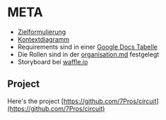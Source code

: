 # META

* [Zielformulierung](zielformulierung.md)
* [Kontextdiagramm](context_diagram.svg)
* Requirements sind in einer [Google Docs Tabelle](https://docs.google.com/spreadsheets/d/1SoyXugix6je0kMOnhdjpEJgAKbS0o_ODnq5jCw7JaLQ/edit#gid=0)
* Die Rollen sind in der [organisation.md](organisation.md) festgelegt
* Storyboard bei [waffle.io](https://waffle.io/7pros/circuit)

## Project
Here's the project [https://github.com/7Pros/circuit](https://github.com/7Pros/circuit)
